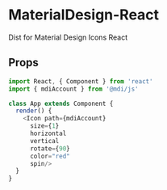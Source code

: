 # MaterialDesign-React

Dist for Material Design Icons React

## Props

```javascript
import React, { Component } from 'react'
import { mdiAccount } from '@mdi/js'

class App extends Component {
  render() {
    <Icon path={mdiAccount}
      size={1}
      horizontal
      vertical
      rotate={90}
      color="red"
      spin/>
  }
} 
```